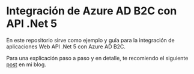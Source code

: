 # Integración de Azure AD B2C con API .Net 5

En este repositorio sirve como ejemplo y guía para la integración de aplicaciones Web API .Net 5 con Azure AD B2C.

Para una explicación paso a paso y en detalle, te recomiendo el siguiente [post](https://facutherock.net/protegiendo-apis-net5-con-azure-ad-b2c) en mi blog.
